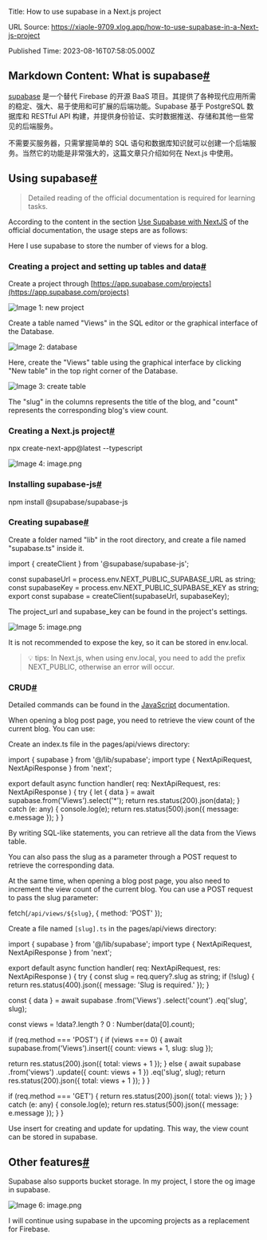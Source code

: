 Title: How to use supabase in a Next.js project

URL Source: https://xiaole-9709.xlog.app/how-to-use-supabase-in-a-Next-js-project

Published Time: 2023-08-16T07:58:05.000Z

Markdown Content:
What is supabase[#](#what-is-supabase)
--------------------------------------

[supabase](https://supabase.com/) 是一个替代 Firebase 的开源 BaaS 项目。其提供了各种现代应用所需的稳定、强大、易于使用和可扩展的后端功能。Supabase 基于 PostgreSQL 数据库和 RESTful API 构建，并提供身份验证、实时数据推送、存储和其他一些常见的后端服务。

不需要买服务器，只需掌握简单的 SQL 语句和数据库知识就可以创建一个后端服务。当然它的功能是非常强大的，这篇文章只介绍如何在 Next.js 中使用。

Using supabase[#](#using-supabase)
----------------------------------

> Detailed reading of the official documentation is required for learning tasks.

According to the content in the section [Use Supabase with NextJS](https://supabase.com/docs/guides/getting-started/quickstarts/nextjs) of the official documentation, the usage steps are as follows:

Here I use supabase to store the number of views for a blog.

### Creating a project and setting up tables and data[#](#creating-a-project-and-setting-up-tables-and-data)

Create a project through [https://app.supabase.com/projects](https://app.supabase.com/projects)

![Image 1: new project](https://ipfs.crossbell.io/ipfs/QmUmBYCcG9MyMRe9JKNhH341qHKADe9TGxxUpYJ4Gi3enp?img-quality=75&img-format=auto&img-onerror=redirect&img-width=3840)

Create a table named "Views" in the SQL editor or the graphical interface of the Database.

![Image 2: database](https://ipfs.crossbell.io/ipfs/QmQcRBNBXXvh2UjQV27WBHkw66TnYpzkFr56UoA2knFwji?img-quality=75&img-format=auto&img-onerror=redirect&img-width=1920)

Here, create the "Views" table using the graphical interface by clicking "New table" in the top right corner of the Database.

![Image 3: create table](https://ipfs.crossbell.io/ipfs/QmWwCgpKdbpVBhjjGTa3LnkqQQKJKtrLfsX6bxsayc5VJN?img-quality=75&img-format=auto&img-onerror=redirect&img-width=3840)

The "slug" in the columns represents the title of the blog, and "count" represents the corresponding blog's view count.

### Creating a Next.js project[#](#creating-a-nextjs-project)

npx create-next-app@latest --typescript


![Image 4: image.png](https://ipfs.crossbell.io/ipfs/QmYcthrVDGC4h7YU3KQLkQPDHbmV6GqDFRM86mwwA1b5QH?img-quality=75&img-format=auto&img-onerror=redirect&img-width=3840)

### Installing supabase-js[#](#installing-supabase-js)

npm install @supabase/supabase-js


### Creating supabase[#](#creating-supabase)

Create a folder named "lib" in the root directory, and create a file named "supabase.ts" inside it.

import { createClient } from '@supabase/supabase-js';

const supabaseUrl = process.env.NEXT_PUBLIC_SUPABASE_URL as string;
const supabaseKey = process.env.NEXT_PUBLIC_SUPABASE_KEY as string;
export const supabase = createClient(supabaseUrl, supabaseKey);


The project\_url and supabase\_key can be found in the project's settings.

![Image 5: image.png](https://ipfs.crossbell.io/ipfs/QmatvJLNTMXy5pTwGWH8uYMSX5jsm9cZn3yZ5s5umyuv9u?img-quality=75&img-format=auto&img-onerror=redirect&img-width=3840)

It is not recommended to expose the key, so it can be stored in env.local.

> 💡 tips: In Next.js, when using env.local, you need to add the prefix NEXT\_PUBLIC, otherwise an error will occur.

### CRUD[#](#crud)

Detailed commands can be found in the [JavaScript](https://supabase.com/docs/reference/javascript/installing) documentation.

When opening a blog post page, you need to retrieve the view count of the current blog. You can use:

Create an index.ts file in the pages/api/views directory:

import { supabase } from '@/lib/supabase';
import type { NextApiRequest, NextApiResponse } from 'next';

export default async function handler(
req: NextApiRequest,
res: NextApiResponse
) {
try {
let { data } = await supabase.from('Views').select('*');
return res.status(200).json(data);
} catch (e: any) {
console.log(e);
return res.status(500).json({ message: e.message });
}
}


By writing SQL-like statements, you can retrieve all the data from the Views table.

You can also pass the slug as a parameter through a POST request to retrieve the corresponding data.

At the same time, when opening a blog post page, you also need to increment the view count of the current blog. You can use a POST request to pass the slug parameter:

fetch(`/api/views/${slug}`, {
method: 'POST'
});


Create a file named `[slug].ts` in the pages/api/views directory:

import { supabase } from '@/lib/supabase';
import type { NextApiRequest, NextApiResponse } from 'next';

export default async function handler(
req: NextApiRequest,
res: NextApiResponse
) {
try {
const slug = req.query?.slug as string;
if (!slug) {
return res.status(400).json({ message: 'Slug is required.' });
}

const { data } = await supabase
.from('Views')
.select('count')
.eq('slug', slug);

const views = !data?.length ? 0 : Number(data[0].count);

if (req.method === 'POST') {
if (views === 0) {
await supabase.from('Views').insert({ count: views + 1, slug: slug });

return res.status(200).json({
total: views + 1
});
} else {
await supabase
.from('views')
.update({ count: views + 1 })
.eq('slug', slug);
return res.status(200).json({
total: views + 1
});
}
}

if (req.method === 'GET') {
return res.status(200).json({ total: views });
}
} catch (e: any) {
console.log(e);
return res.status(500).json({ message: e.message });
}
}


Use insert for creating and update for updating. This way, the view count can be stored in supabase.

Other features[#](#other-features)
----------------------------------

Supabase also supports bucket storage. In my project, I store the og image in supabase.

![Image 6: image.png](https://ipfs.crossbell.io/ipfs/QmXn1M3nfPTAjJBwxbJ2jJjxbQTD1A5MPEoQndJVeyLgbU?img-quality=75&img-format=auto&img-onerror=redirect&img-width=640)

I will continue using supabase in the upcoming projects as a replacement for Firebase.